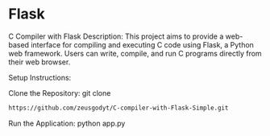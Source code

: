 # Flask
C Compiler with Flask
Description:
This project aims to provide a web-based interface for compiling and executing C code using Flask, a Python web framework. Users can write, compile, and run C programs directly from their web browser.

Setup Instructions:

Clone the Repository:
git clone
```bash
https://github.com/zeusgodyt/C-compiler-with-Flask-Simple.git
```

Run the Application:
python app.py
